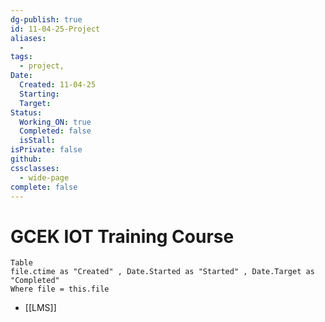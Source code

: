 ```yaml
---
dg-publish: true
id: 11-04-25-Project
aliases:
  - 
tags:
  - project,
Date:
  Created: 11-04-25
  Starting:
  Target:
Status:
  Working_ON: true
  Completed: false
  isStall:
isPrivate: false
github:
cssclasses:
  - wide-page
complete: false
---
```

# GCEK IOT Training Course

```dataview
Table 
file.ctime as "Created" , Date.Started as "Started" , Date.Target as "Completed"
Where file = this.file
```
- [[LMS]]
